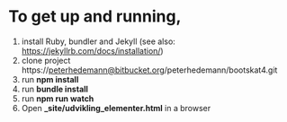 # To get up and running,

1. install Ruby, bundler and Jekyll (see also: https://jekyllrb.com/docs/installation/)
2. clone project https://peterhedemann@bitbucket.org/peterhedemann/bootskat4.git
3. run **npm install**
4. run **bundle install**
5. run **npm run watch**
6. Open **\_site/udvikling_elementer.html** in a browser
